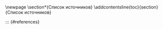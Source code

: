 \newpage
\section*{Список источников}
\addcontentsline{toc}{section}{Список источников}

::: {#references}